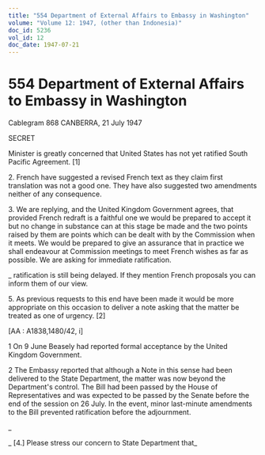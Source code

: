 ```yaml
---
title: "554 Department of External Affairs to Embassy in Washington"
volume: "Volume 12: 1947, (other than Indonesia)"
doc_id: 5236
vol_id: 12
doc_date: 1947-07-21
---
```


# 554 Department of External Affairs to Embassy in Washington

Cablegram 868 CANBERRA, 21 July 1947

SECRET

Minister is greatly concerned that United States has not yet ratified South Pacific Agreement. [1]

2\. French have suggested a revised French text as they claim first translation was not a good one. They have also suggested two amendments neither of any consequence.

3\. We are replying, and the United Kingdom Government agrees, that provided French redraft is a faithful one we would be prepared to accept it but no change in substance can at this stage be made and the two points raised by them are points which can be dealt with by the Commission when it meets. We would be prepared to give an assurance that in practice we shall endeavour at Commission meetings to meet French wishes as far as possible. We are asking for immediate ratification.

_ ratification is still being delayed. If they mention French proposals you can inform them of our view.

5\. As previous requests to this end have been made it would be more appropriate on this occasion to deliver a note asking that the matter be treated as one of urgency. [2]

[AA : A1838,1480/42, i]

1 On 9 June Beasely had reported formal acceptance by the United Kingdom Government.

2 The Embassy reported that although a Note in this sense had been delivered to the State Department, the matter was now beyond the Department's control. The Bill had been passed by the House of Representatives and was expected to be passed by the Senate before the end of the session on 26 July. In the event, minor last-minute amendments to the Bill prevented ratification before the adjournment.

_

_ [4.] Please stress our concern to State Department that_
